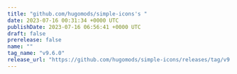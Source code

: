 ```yaml
---
title: "github.com/hugomods/simple-icons's "
date: 2023-07-16 00:31:34 +0000 UTC
publishDate: 2023-07-16 06:56:41 +0000 UTC
draft: false
prerelease: false
name: ""
tag_name: "v9.6.0"
release_url: "https://github.com/hugomods/simple-icons/releases/tag/v9.6.0"
---
```



